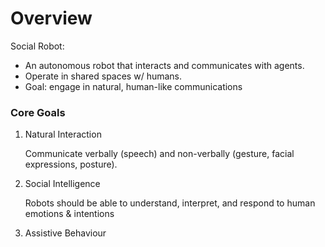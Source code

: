 # **Overview**

Social Robot: 
- An autonomous robot that interacts and communicates with agents.
- Operate in shared spaces w/ humans.
- Goal: engage in natural, human-like communications

### Core Goals
1. Natural Interaction

	Communicate verbally (speech) and non-verbally (gesture, facial expressions, posture). 

2. Social Intelligence

	Robots should be able to understand, interpret, and respond to human emotions & intentions

3. Assistive Behaviour


